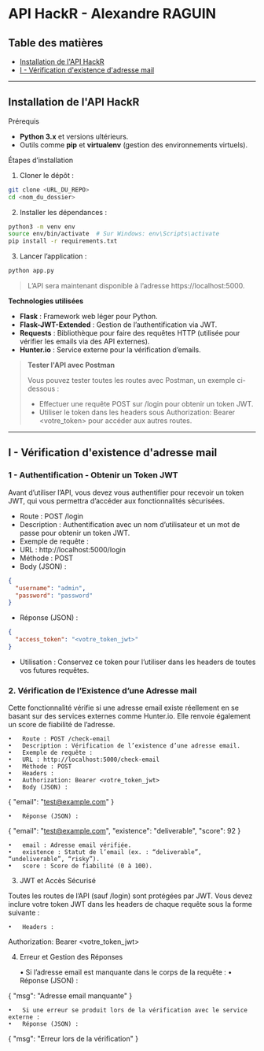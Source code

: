 # API HackR - Alexandre RAGUIN

## Table des matières
- [Installation de l'API HackR](#installation-de-lapi-hackr)
- [I - Vérification d'existence d'adresse mail](#i---vérification-dexistence-dadresse-mail)

---

## Installation de l'API HackR

Prérequis
- **Python 3.x** et versions ultérieurs.
- Outils comme **pip** et **virtualenv** (gestion des environnements virtuels).

Étapes d’installation
1. Cloner le dépôt :
```bash
git clone <URL_DU_REPO>
cd <nom_du_dossier>
```

2. Installer les dépendances :
```bash
python3 -m venv env
source env/bin/activate  # Sur Windows: env\Scripts\activate
pip install -r requirements.txt
```
3. Lancer l’application :
```bash
python app.py
```

> L’API sera maintenant disponible à l’adresse https://localhost:5000.

**Technologies utilisées**
- **Flask** : Framework web léger pour Python.
- **Flask-JWT-Extended** : Gestion de l’authentification via JWT.
- **Requests** : Bibliothèque pour faire des requêtes HTTP (utilisée pour vérifier les emails via des API externes).
- **Hunter.io** : Service externe pour la vérification d’emails.

> **Tester l'API avec Postman**
>
> Vous pouvez tester toutes les routes avec Postman, un exemple ci-dessous :
> - Effectuer une requête POST sur /login pour obtenir un token JWT.
> - Utiliser le token dans les headers sous Authorization: Bearer <votre_token> pour accéder aux autres routes.

---

## I - Vérification d'existence d'adresse mail

### 1 - Authentification - Obtenir un Token JWT

Avant d’utiliser l’API, vous devez vous authentifier pour recevoir un token JWT, qui vous permettra d’accéder aux fonctionnalités sécurisées.
- Route : POST /login
- Description : Authentification avec un nom d’utilisateur et un mot de passe pour obtenir un token JWT.
- Exemple de requête :
- URL : http://localhost:5000/login
- Méthode : POST
- Body (JSON) :
```json
{
  "username": "admin",
  "password": "password"
}
```
- Réponse (JSON) :
```json
{
  "access_token": "<votre_token_jwt>"
}
```
- Utilisation : Conservez ce token pour l’utiliser dans les headers de toutes vos futures requêtes.

### 2. Vérification de l’Existence d’une Adresse mail

Cette fonctionnalité vérifie si une adresse email existe réellement en se basant sur des services externes comme Hunter.io. Elle renvoie également un score de fiabilité de l’adresse.

	•	Route : POST /check-email
	•	Description : Vérification de l’existence d’une adresse email.
	•	Exemple de requête :
	•	URL : http://localhost:5000/check-email
	•	Méthode : POST
	•	Headers :
	•	Authorization: Bearer <votre_token_jwt>
	•	Body (JSON) :

{
  "email": "test@example.com"
}


	•	Réponse (JSON) :

{
  "email": "test@example.com",
  "existence": "deliverable",
  "score": 92
}

	•	email : Adresse email vérifiée.
	•	existence : Statut de l’email (ex. : “deliverable”, “undeliverable”, “risky”).
	•	score : Score de fiabilité (0 à 100).

3. JWT et Accès Sécurisé

Toutes les routes de l’API (sauf /login) sont protégées par JWT. Vous devez inclure votre token JWT dans les headers de chaque requête sous la forme suivante :

	•	Headers :

Authorization: Bearer <votre_token_jwt>



4. Erreur et Gestion des Réponses

	•	Si l’adresse email est manquante dans le corps de la requête :
	•	Réponse (JSON) :

{
  "msg": "Adresse email manquante"
}


	•	Si une erreur se produit lors de la vérification avec le service externe :
	•	Réponse (JSON) :

{
  "msg": "Erreur lors de la vérification"
}
